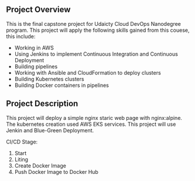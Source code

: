 
## Project Overview
This is the final capstone project for Udaicty Cloud DevOps Nanodegree program. This project will apply the following skills gained from this couese, this include:

- Working in AWS
- Using Jenkins to implement Continuous Integration and Continuous Deployment
- Building pipelines
- Working with Ansible and CloudFormation to deploy clusters
- Building Kubernetes clusters
- Building Docker containers in pipelines

## Project Description 
This project will deploy a simple nginx staric web page with nginx:alpine. The kubernetes creation used AWS EKS services. This project will use Jenkin and Blue-Green Deployment.

CI/CD Stage:
1. Start
2. Liting
3. Create Docker Image
4. Push Docker Image to Docker Hub


